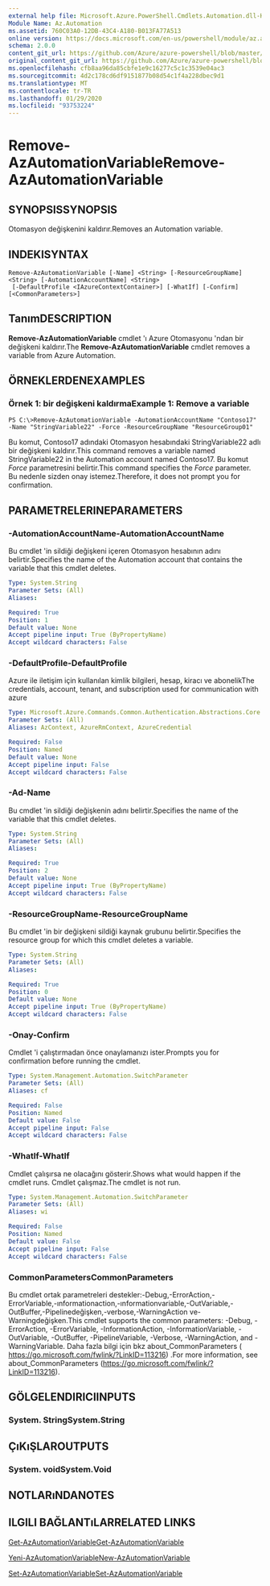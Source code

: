 ```yaml
---
external help file: Microsoft.Azure.PowerShell.Cmdlets.Automation.dll-Help.xml
Module Name: Az.Automation
ms.assetid: 760C03A0-12DB-43C4-A180-B013FA77A513
online version: https://docs.microsoft.com/en-us/powershell/module/az.automation/remove-azautomationvariable
schema: 2.0.0
content_git_url: https://github.com/Azure/azure-powershell/blob/master/src/Automation/Automation/help/Remove-AzAutomationVariable.md
original_content_git_url: https://github.com/Azure/azure-powershell/blob/master/src/Automation/Automation/help/Remove-AzAutomationVariable.md
ms.openlocfilehash: cfb8aa96da85cbfe1e9c16277c5c1c3539e04ac3
ms.sourcegitcommit: 4d2c178cd6df9151877b08d54c1f4a228dbec9d1
ms.translationtype: MT
ms.contentlocale: tr-TR
ms.lasthandoff: 01/29/2020
ms.locfileid: "93753224"
---
```

# <span data-ttu-id="287bd-101">Remove-AzAutomationVariable</span><span class="sxs-lookup"><span data-stu-id="287bd-101">Remove-AzAutomationVariable</span></span>

## <span data-ttu-id="287bd-102">SYNOPSIS</span><span class="sxs-lookup"><span data-stu-id="287bd-102">SYNOPSIS</span></span>
<span data-ttu-id="287bd-103">Otomasyon değişkenini kaldırır.</span><span class="sxs-lookup"><span data-stu-id="287bd-103">Removes an Automation variable.</span></span>

## <span data-ttu-id="287bd-104">INDEKI</span><span class="sxs-lookup"><span data-stu-id="287bd-104">SYNTAX</span></span>

```
Remove-AzAutomationVariable [-Name] <String> [-ResourceGroupName] <String> [-AutomationAccountName] <String>
 [-DefaultProfile <IAzureContextContainer>] [-WhatIf] [-Confirm] [<CommonParameters>]
```

## <span data-ttu-id="287bd-105">Tanım</span><span class="sxs-lookup"><span data-stu-id="287bd-105">DESCRIPTION</span></span>
<span data-ttu-id="287bd-106">**Remove-AzAutomationVariable** cmdlet 'ı Azure Otomasyonu 'ndan bir değişkeni kaldırır.</span><span class="sxs-lookup"><span data-stu-id="287bd-106">The **Remove-AzAutomationVariable** cmdlet removes a variable from Azure Automation.</span></span>

## <span data-ttu-id="287bd-107">ÖRNEKLERDEN</span><span class="sxs-lookup"><span data-stu-id="287bd-107">EXAMPLES</span></span>

### <span data-ttu-id="287bd-108">Örnek 1: bir değişkeni kaldırma</span><span class="sxs-lookup"><span data-stu-id="287bd-108">Example 1: Remove a variable</span></span>
```
PS C:\>Remove-AzAutomationVariable -AutomationAccountName "Contoso17" -Name "StringVariable22" -Force -ResourceGroupName "ResourceGroup01"
```

<span data-ttu-id="287bd-109">Bu komut, Contoso17 adındaki Otomasyon hesabındaki StringVariable22 adlı bir değişkeni kaldırır.</span><span class="sxs-lookup"><span data-stu-id="287bd-109">This command removes a variable named StringVariable22 in the Automation account named Contoso17.</span></span>
<span data-ttu-id="287bd-110">Bu komut *Force* parametresini belirtir.</span><span class="sxs-lookup"><span data-stu-id="287bd-110">This command specifies the *Force* parameter.</span></span>
<span data-ttu-id="287bd-111">Bu nedenle sizden onay istemez.</span><span class="sxs-lookup"><span data-stu-id="287bd-111">Therefore, it does not prompt you for confirmation.</span></span>

## <span data-ttu-id="287bd-112">PARAMETRELERINE</span><span class="sxs-lookup"><span data-stu-id="287bd-112">PARAMETERS</span></span>

### <span data-ttu-id="287bd-113">-AutomationAccountName</span><span class="sxs-lookup"><span data-stu-id="287bd-113">-AutomationAccountName</span></span>
<span data-ttu-id="287bd-114">Bu cmdlet 'in sildiği değişkeni içeren Otomasyon hesabının adını belirtir.</span><span class="sxs-lookup"><span data-stu-id="287bd-114">Specifies the name of the Automation account that contains the variable that this cmdlet deletes.</span></span>

```yaml
Type: System.String
Parameter Sets: (All)
Aliases:

Required: True
Position: 1
Default value: None
Accept pipeline input: True (ByPropertyName)
Accept wildcard characters: False
```

### <span data-ttu-id="287bd-115">-DefaultProfile</span><span class="sxs-lookup"><span data-stu-id="287bd-115">-DefaultProfile</span></span>
<span data-ttu-id="287bd-116">Azure ile iletişim için kullanılan kimlik bilgileri, hesap, kiracı ve abonelik</span><span class="sxs-lookup"><span data-stu-id="287bd-116">The credentials, account, tenant, and subscription used for communication with azure</span></span>

```yaml
Type: Microsoft.Azure.Commands.Common.Authentication.Abstractions.Core.IAzureContextContainer
Parameter Sets: (All)
Aliases: AzContext, AzureRmContext, AzureCredential

Required: False
Position: Named
Default value: None
Accept pipeline input: False
Accept wildcard characters: False
```

### <span data-ttu-id="287bd-117">-Ad</span><span class="sxs-lookup"><span data-stu-id="287bd-117">-Name</span></span>
<span data-ttu-id="287bd-118">Bu cmdlet 'in sildiği değişkenin adını belirtir.</span><span class="sxs-lookup"><span data-stu-id="287bd-118">Specifies the name of the variable that this cmdlet deletes.</span></span>

```yaml
Type: System.String
Parameter Sets: (All)
Aliases:

Required: True
Position: 2
Default value: None
Accept pipeline input: True (ByPropertyName)
Accept wildcard characters: False
```

### <span data-ttu-id="287bd-119">-ResourceGroupName</span><span class="sxs-lookup"><span data-stu-id="287bd-119">-ResourceGroupName</span></span>
<span data-ttu-id="287bd-120">Bu cmdlet 'in bir değişkeni sildiği kaynak grubunu belirtir.</span><span class="sxs-lookup"><span data-stu-id="287bd-120">Specifies the resource group for which this cmdlet deletes a variable.</span></span>

```yaml
Type: System.String
Parameter Sets: (All)
Aliases:

Required: True
Position: 0
Default value: None
Accept pipeline input: True (ByPropertyName)
Accept wildcard characters: False
```

### <span data-ttu-id="287bd-121">-Onay</span><span class="sxs-lookup"><span data-stu-id="287bd-121">-Confirm</span></span>
<span data-ttu-id="287bd-122">Cmdlet 'i çalıştırmadan önce onaylamanızı ister.</span><span class="sxs-lookup"><span data-stu-id="287bd-122">Prompts you for confirmation before running the cmdlet.</span></span>

```yaml
Type: System.Management.Automation.SwitchParameter
Parameter Sets: (All)
Aliases: cf

Required: False
Position: Named
Default value: False
Accept pipeline input: False
Accept wildcard characters: False
```

### <span data-ttu-id="287bd-123">-WhatIf</span><span class="sxs-lookup"><span data-stu-id="287bd-123">-WhatIf</span></span>
<span data-ttu-id="287bd-124">Cmdlet çalışırsa ne olacağını gösterir.</span><span class="sxs-lookup"><span data-stu-id="287bd-124">Shows what would happen if the cmdlet runs.</span></span>
<span data-ttu-id="287bd-125">Cmdlet çalışmaz.</span><span class="sxs-lookup"><span data-stu-id="287bd-125">The cmdlet is not run.</span></span>

```yaml
Type: System.Management.Automation.SwitchParameter
Parameter Sets: (All)
Aliases: wi

Required: False
Position: Named
Default value: False
Accept pipeline input: False
Accept wildcard characters: False
```

### <span data-ttu-id="287bd-126">CommonParameters</span><span class="sxs-lookup"><span data-stu-id="287bd-126">CommonParameters</span></span>
<span data-ttu-id="287bd-127">Bu cmdlet ortak parametreleri destekler:-Debug,-ErrorAction,-ErrorVariable,-ınformationaction,-ınformationvariable,-OutVariable,-OutBuffer,-Pipelinedeğişken,-verbose,-WarningAction ve-Warningdeğişken.</span><span class="sxs-lookup"><span data-stu-id="287bd-127">This cmdlet supports the common parameters: -Debug, -ErrorAction, -ErrorVariable, -InformationAction, -InformationVariable, -OutVariable, -OutBuffer, -PipelineVariable, -Verbose, -WarningAction, and -WarningVariable.</span></span> <span data-ttu-id="287bd-128">Daha fazla bilgi için bkz about_CommonParameters ( https://go.microsoft.com/fwlink/?LinkID=113216) .</span><span class="sxs-lookup"><span data-stu-id="287bd-128">For more information, see about_CommonParameters (https://go.microsoft.com/fwlink/?LinkID=113216).</span></span>

## <span data-ttu-id="287bd-129">GÖLGELENDIRICI</span><span class="sxs-lookup"><span data-stu-id="287bd-129">INPUTS</span></span>

### <span data-ttu-id="287bd-130">System. String</span><span class="sxs-lookup"><span data-stu-id="287bd-130">System.String</span></span>

## <span data-ttu-id="287bd-131">ÇıKıŞLAR</span><span class="sxs-lookup"><span data-stu-id="287bd-131">OUTPUTS</span></span>

### <span data-ttu-id="287bd-132">System. void</span><span class="sxs-lookup"><span data-stu-id="287bd-132">System.Void</span></span>

## <span data-ttu-id="287bd-133">NOTLARıNDA</span><span class="sxs-lookup"><span data-stu-id="287bd-133">NOTES</span></span>

## <span data-ttu-id="287bd-134">ILGILI BAĞLANTıLAR</span><span class="sxs-lookup"><span data-stu-id="287bd-134">RELATED LINKS</span></span>

[<span data-ttu-id="287bd-135">Get-AzAutomationVariable</span><span class="sxs-lookup"><span data-stu-id="287bd-135">Get-AzAutomationVariable</span></span>](./Get-AzAutomationVariable.md)

[<span data-ttu-id="287bd-136">Yeni-AzAutomationVariable</span><span class="sxs-lookup"><span data-stu-id="287bd-136">New-AzAutomationVariable</span></span>](./New-AzAutomationVariable.md)

[<span data-ttu-id="287bd-137">Set-AzAutomationVariable</span><span class="sxs-lookup"><span data-stu-id="287bd-137">Set-AzAutomationVariable</span></span>](./Set-AzAutomationVariable.md)


